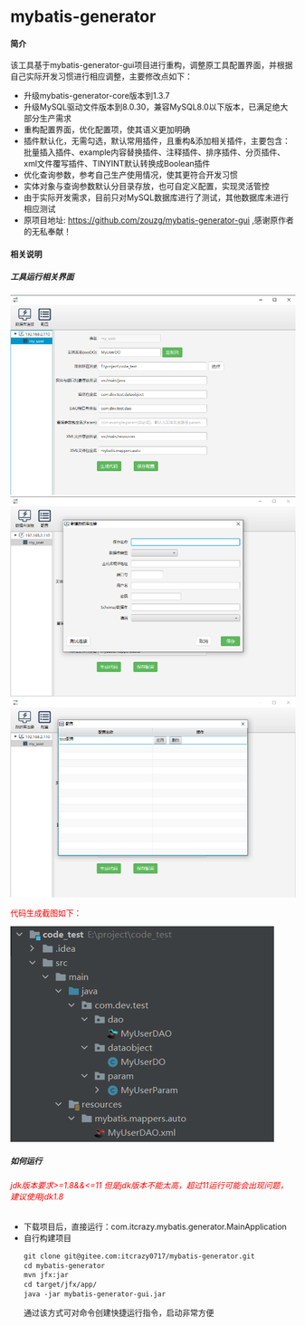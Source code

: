 # mybatis-generator

#### 简介
该工具基于mybatis-generator-gui项目进行重构，调整原工具配置界面，并根据自己实际开发习惯进行相应调整，主要修改点如下：
- 升级mybatis-generator-core版本到1.3.7
- 升级MySQL驱动文件版本到8.0.30，兼容MySQL8.0以下版本，已满足绝大部分生产需求
- 重构配置界面，优化配置项，使其语义更加明确
- 插件默认化，无需勾选，默认常用插件，且重构&添加相关插件，主要包含：批量插入插件、example内容替换插件、注释插件、排序插件、分页插件、xml文件覆写插件、TINYINT默认转换成Boolean插件
- 优化查询参数，参考自己生产使用情况，使其更符合开发习惯
- 实体对象与查询参数默认分目录存放，也可自定义配置，实现灵活管控
- 由于实际开发需求，目前只对MySQL数据库进行了测试，其他数据库未进行相应测试
- 原项目地址: https://github.com/zouzg/mybatis-generator-gui ,感谢原作者的无私奉献！

#### 相关说明
##### 工具运行相关界面
![img.png](src/main/resources/readmeimages/img.png)
![img_1.png](src/main/resources/readmeimages/img_1.png)
![img_2.png](src/main/resources/readmeimages/img_2.png)

<font color=red>代码生成截图如下：</font>

![img_3.png](src/main/resources/readmeimages/img_3.png)

##### 如何运行
###### <font color=red>jdk版本要求>=1.8&&<=11 但是jdk版本不能太高，超过11运行可能会出现问题，建议使用jdk1.8</font>

- 下载项目后，直接运行：com.itcrazy.mybatis.generator.MainApplication
- 自行构建项目
  ```html
  git clone git@gitee.com:itcrazy0717/mybatis-generator.git
  cd mybatis-generator
  mvn jfx:jar
  cd target/jfx/app/
  java -jar mybatis-generator-gui.jar
  ```
  通过该方式可对命令创建快捷运行指令，启动非常方便